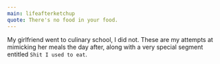 ```yaml
---
main: lifeafterketchup
quote: There's no food in your food.
---
```


My girlfriend went to culinary school, I did not. These are my attempts at mimicking her meals the day after, along with a very special segment entitled `Shit I used to eat`. 